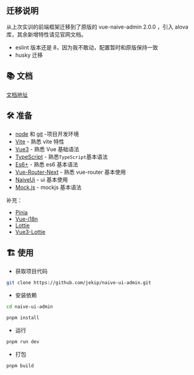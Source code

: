 ## 迁移说明

从上次实训的前端框架迁移到了原版的 vue-naive-admin 2.0.0 ，引入 alova 库，其余新增特性请见官网文档。

- eslint 版本还是 8，因为我不敢动，配置暂时和原版保持一致
- husky 迁移

## 📚 文档

[文档地址](https://docs.naiveadmin.com)

## 🛠 准备

- [node](http://nodejs.org/) 和 [git](https://git-scm.com/) -项目开发环境
- [Vite](https://vitejs.dev/) - 熟悉 vite 特性
- [Vue3](https://v3.vuejs.org/) - 熟悉 Vue 基础语法
- [TypeScript](https://www.typescriptlang.org/) - 熟悉`TypeScript`基本语法
- [Es6+](http://es6.ruanyifeng.com/) - 熟悉 es6 基本语法
- [Vue-Router-Next](https://next.router.vuejs.org/) - 熟悉 vue-router 基本使用
- [NaiveUi](https://www.naiveui.com/) - ui 基本使用
- [Mock.js](https://github.com/nuysoft/Mock) - mockjs 基本语法

补充：

- [Pinia](https://pinia.vuejs.org/)
- [Vue-i18n](https://vue-i18n.intlify.dev/)
- [Lottie](https://airbnb.io/lottie/#/)
- [Vue3-Lottie](https://github.com/megasanjay/vue3-lottie)

## 🏗️ 使用

- 获取项目代码

```bash
git clone https://github.com/jekip/naive-ui-admin.git
```

- 安装依赖

```bash
cd naive-ui-admin

pnpm install

```

- 运行

```bash
pnpm run dev
```

- 打包

```bash
pnpm build
```
